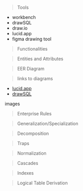 > Tools

- workbench
- drawSQL
- draw.io
- lucid.app
- figma drawing tool

> Functionalities

> Entities and Attributes

> EER Diagram

> links to diagrams

- [lucid.app]()
- [drawSQL]()

images

> Enterprise Rules

> Generalization/Specialization

> Decomposition

> Traps

> Normalization

> Cascades

> Indexes

> Logical Table Derivation
